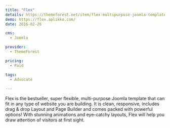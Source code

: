 ```yaml
---
title: "Flex"
details: https://themeforest.net/item/flex-multipurpose-joomla-template/14881156
demo: https://flex.aplikko.com/
date: 2016-02-26

cms: 
  - Joomla

provider: 
  - ThemeForest

pricing:
  - Paid

tags:
  - Advocate
  
---
```


Flex is the bestseller, super flexible, multi-purpose Joomla template that can fit in any type of website you are building. It is clean, responsive, includes drag & drop Layout and Page Builder and comes packed with powerful options! With stunning animations and eye-catchy layouts, Flex will help you draw attention of visitors at first sight.
